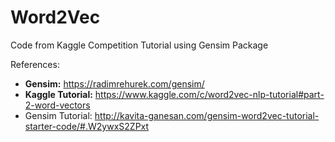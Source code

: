 # Word2Vec

Code from Kaggle Competition Tutorial using Gensim Package 

References: 

- **Gensim:** https://radimrehurek.com/gensim/
- **Kaggle Tutorial:** https://www.kaggle.com/c/word2vec-nlp-tutorial#part-2-word-vectors
- Gensim Tutorial: http://kavita-ganesan.com/gensim-word2vec-tutorial-starter-code/#.W2ywxS2ZPxt